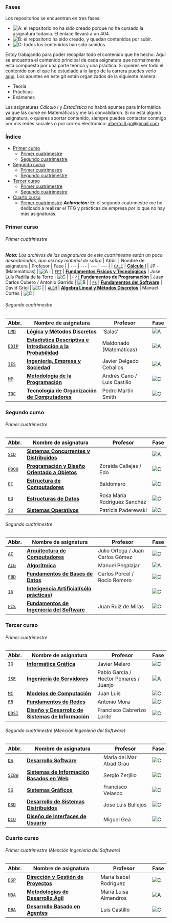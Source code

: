 ### Fases

Los repositorios se encuentran en tres fases:

* ![A](https://img.shields.io/badge/-A-red): el repositorio no ha sido creado porque no he cursado la asignatura todavía. El enlace llevará a un 404.
* ![B](https://img.shields.io/badge/-B-yellow): el repositorio ha sido creado, y quedan contenidos por subir.
* ![C](https://img.shields.io/badge/-C-green): todos los contenidos han sido subidos. 

Estoy trabajando para poder recopilar todo el contenido que he hecho. Aquí se encuentra el contenido principal de cada asignatura que normalmente está compuesta por una parte teórica y una práctica. Si quieres ver todo el contenido con el que he estudiado a lo largo de la carrera puedes verlo [aquí](https://drive.google.com/drive/folders/1Zk_47cOrywLsJNiVvQrr0kcR7IUnXzsB?usp=sharing). Los apuntes en este git están organizados de la siguiente manera:
* Teoría
* Prácticas
* Exámenes

Las asignaturas _Cálculo I_ y _Estadística_ no habrá apuntes para informática ya que las cursé en Matemáticas y me las convalidaron.
Si no está alguna asignatura, o quieres aportar contenido, siempre puedes contactar conmigo por mis redes sociales o por correo electrónico: [alberto.ll.go@gmail.com](mailto:alberto.ll.go@gmail.com)

### Índice

* [Primer curso](#primer-curso)
	* [Primer cuatrimestre](#primer-cuatrimestre)
	* [Segundo cuatrimestre](#segundo-cuatrimestre)
* [Segundo curso](#segundo-curso)
	* [Primer cuatrimestre](#primer-cuatrimestre-1)
	* [Segundo cuatrimestre](#segundo-cuatrimestre-1)
* [Tercer curso](#tercer-curso)
	* [Primer cuatrimestre](#primer-cuatrimestre-2)
	* [Segundo cuatrimestre](#segundo-cuatrimestre-2)
* [Cuarto curso](#cuarto-curso)
	* [Primer cuatrimestre](#primer-cuatrimestre-3)
	**_Aclaración:_** En el segundo cuatrimestre me he dedicado a realizar el TFG y prácticas de empresa por lo que no hay más asignaturas.

### Primer curso

###### Primer cuatrimestre
**_Nota:_** _Los archivos de las asignaturas de este cuatrimestre están un poco desordenados, aún así hay material de sobra_
| Abbr. | Nombre de asignatura | Profesor | Fase |
| --- | --- | --- | --- |
| [`CALI`]() | [**Cálculo I**]() | JP - (Matemáticas) | ![A](https://img.shields.io/badge/-A-red) |
| [`FFT`](https://github.com/albertollamas-GII/FFT) | [**Fundamentos Físicos y Tecnológicos**](https://github.com/albertollamas-GII/FFT) | Jose Luís Padilla de la Torre | ![C](https://img.shields.io/badge/-C-green) |
| [`FP`](https://github.com/albertollamas-GII/FP) | [**Fundamentos de Programación**](https://github.com/albertollamas-GII/FP) | Juan Carlos Cubero / Antonio Garrido | ![B](https://img.shields.io/badge/-C-green) |
| [`FS`](https://github.com/albertollamas-GII/FS) | [**Fundamentos del Software**](https://github.com/albertollamas-GII/FS) | David Griol | ![C](https://img.shields.io/badge/-C-green) |
| [`ALEM`](https://github.com/albertollamas-GII/ALEM) | [**Algebra Lineal y Métodos Discretos**](https://github.com/albertollamas-GII/ALEM) | Manuel Cortés | ![C](https://img.shields.io/badge/-C-green) |

###### Segundo cuatrimestre

| Abbr. | Nombre de asignatura | Profesor | Fase |
| --- | --- | --- | --- |
| [`LMD`](https://github.com/albertollamas-GII/LMD) | [**Lógica y Métodos Discretos**](https://github.com/albertollamas-GII/LMD) | 'Salas' | ![A](https://img.shields.io/badge/-C-green) |
| [`EDIP`]() | [**Estadística Descriptiva e Introducción a la Probabilidad**]() | Maldonado (Matemáticas) | ![A](https://img.shields.io/badge/-A-red) |
| [`IES`](https://github.com/albertollamas-GII/IES) | [**Ingeniería, Empresa y Sociedad**](https://github.com/albertollamas-GII/IES) | Javier Delgado Ceballos | ![A](https://img.shields.io/badge/-C-green) |
| [`MP`](https://github.com/albertollamas-GII/MP) | [**Metodología de la Programación**](https://github.com/albertollamas-GII/MP) | Andrés Cano / Luis Castillo | ![C](https://img.shields.io/badge/-C-green) |
| [`TOC`](https://github.com/albertollamas-GII/TOC) | [**Tecnología de Organización de Computadores**](https://github.com/albertollamas-GII/TOC) | Pedro Martín Smith | ![C](https://img.shields.io/badge/-C-green) |

### Segundo curso

###### Primer cuatrimestre

| Abbr. | Nombre de asignatura | Profesor | Fase |
| --- | --- | --- | --- |
| [`SCD`](https://github.com/albertollamas-GII/SCD) | [**Sistemas Concurrentes y Distribuidos**](https://github.com/albertollamas-GII/SCD) | | ![A](https://img.shields.io/badge/-A-red) |
| [`PDOO`](https://github.com/albertollamas-GII/PDOO) | [**Programación y Diseño Orientado a Objetos**](https://github.com/albertollamas-GII/PDOO) | Zoraida Callejas / Edo  | ![C](https://img.shields.io/badge/-C-green) |
| [`EC`](https://github.com/albertollamas-GII/EC) | [**Estructura de Computadores**](https://github.com/albertollamas-GII/EC) | Baldomero | ![C](https://img.shields.io/badge/-C-green) |
| [`ED`](https://github.com/albertollamas-GII/ED) | [**Estructuras de Datos**](https://github.com/albertollamas-GII/ED) | Rosa María Rodríguez Sanchéz | ![C](https://img.shields.io/badge/-C-green) |
| [`SO`](https://github.com/albertollamas-GII/SO) | [**Sistemas Operativos**](https://github.com/albertollamas-GII/SO) | Patricia Paderewski | ![C](https://img.shields.io/badge/-C-green) |

###### Segundo cuatrimestre

| Abbr. | Nombre de asignatura | Profesor | Fase |
| --- | --- | --- | --- |
| [`AC`](https://github.com/albertollamas-GII/AC) | [**Arquitectura de Computadores**](https://github.com/albertollamas-GII/AC) | Julio Ortega / Juan Carlos Gómez | ![C](https://img.shields.io/badge/-C-green) |
| [`ALG`](https://github.com/albertollamas-GII/ALG) | [**Algorítmica**](https://github.com/albertollamas-GII/ALG) | Manuel Pegalajar | ![A](https://img.shields.io/badge/-C-green) |
| [`FBD`](https://github.com/albertollamas-GII/FBD) | [**Fundamentos de Bases de Datos**](https://github.com/albertollamas-GII/FBD) | Carlos Porcel / Rocío Romero | ![C](https://img.shields.io/badge/-C-green) |
| [`IA`](https://github.com/albertollamas-GII/IA) | [**Inteligencia Artificial(sólo prácticas)**](https://github.com/albertollamas-GII/IA) |  | ![C](https://img.shields.io/badge/-C-green) |
| [`FIS`](https://github.com/albertollamas-GII/FIS) | [**Fundamentos de Ingeniería del Software**](https://github.com/albertollamas-GII/FIS) | Juan Ruiz de Miras | ![C](https://img.shields.io/badge/-C-green) |

### Tercer curso

###### Primer cuatrimestre

| Abbr. | Nombre de asignatura | Profesor | Fase |
| --- | --- | --- | --- |
| [`IG`](https://github.com/albertollamas-GII/IG) | [**Informática Gráfica**](https://github.com/albertollamas-GII/IG) | Javier Melero | ![C](https://img.shields.io/badge/-C-green) |
| [`ISE`](https://github.com/albertollamas-GII/ISE) | [**Ingeniería de Servidores**](https://github.com/albertollamas-GII/ISE) | Pablo García / Hector Pomares / Juanjo | ![A](https://img.shields.io/badge/-C-green) |
| [`MC`](https://github.com/albertollamas-GII/MC) | [**Modelos de Computación**](https://github.com/albertollamas-GII/MC) | Juan Luis | ![C](https://img.shields.io/badge/-C-green) |
| [`FR`](https://github.com/albertollamas-GII/FR) | [**Fundamentos de Redes**](https://github.com/albertollamas-GII/FR) | Antonio Mora | ![C](https://img.shields.io/badge/-C-green) |
| [`DDSI`](https://github.com/albertollamas-GII/DDSI) | [**Diseño y Desarrollo de Sistemas de Información**](https://github.com/albertollamas-GII/DDSI) | Francisco Cabrerizo Lorite | ![C](https://img.shields.io/badge/-C-green) |

###### Segundo cuatrimestre (Mención Ingeniería del Software)

| Abbr. | Nombre de asignatura | Profesor | Fase |
| --- | --- | --- | --- |
| [`DS`](https://github.com/albertollamas-GII/DS) | [**Desarrollo Software**](https://github.com/albertollamas-GII/DS) | Maria del Mar Abad Grau | ![C](https://img.shields.io/badge/-C-green) |
| [`SIBW`](https://github.com/albertollamas-GII/SIBW) | [**Sistemas de Información Basados en Web**](https://github.com/albertollamas-GII/SIBW) | Sergio Zerjillo | ![C](https://img.shields.io/badge/-C-green) |
| [`SG`](https://github.com/albertollamas-GII/SG) | [**Sistemas Gráficos**](https://github.com/albertollamas-GII/SG) | Francisco Velasco | ![C](https://img.shields.io/badge/-C-green) |
| [`DSD`](https://github.com/albertollamas-GII/DSD) | [**Desarrollo de Sistemas Distribuidos**](https://github.com/albertollamas-GII/DSD) | Jose Luis Bullejos | ![C](https://img.shields.io/badge/-C-green) |
| [`DIU`](https://github.com/albertollamas-GII/DIU) | [**Diseño de Interfaces de Usuario**](https://github.com/albertollamas-GII/DIU) | Miguel Gea | ![C](https://img.shields.io/badge/-C-green) |

### Cuarto curso

###### Primer cuatrimestre (Mención Ingeniería del Software)

| Abbr. | Nombre de asignatura | Profesor | Fase |
| --- | --- | --- | --- |
| [`DGP`](https://github.com/albertollamas-GII/DGP) | [**Dirección y Gestión de Proyectos**](https://github.com/albertollamas-GII/DGP) | María Isabel Rodríguez | ![C](https://img.shields.io/badge/-C-green) |
| [`MDA`](https://github.com/albertollamas-GII/MDA) | [**Metodologías de Desarrollo Ágil**](https://github.com/albertollamas-GII/MDA) | María Luisa Almendros | ![A](https://img.shields.io/badge/-C-green) |
| [`DBA`]() | [**Desarrollo Basado en Agentes**]() | Luis Castillo | ![C](https://img.shields.io/badge/-C-green) |
